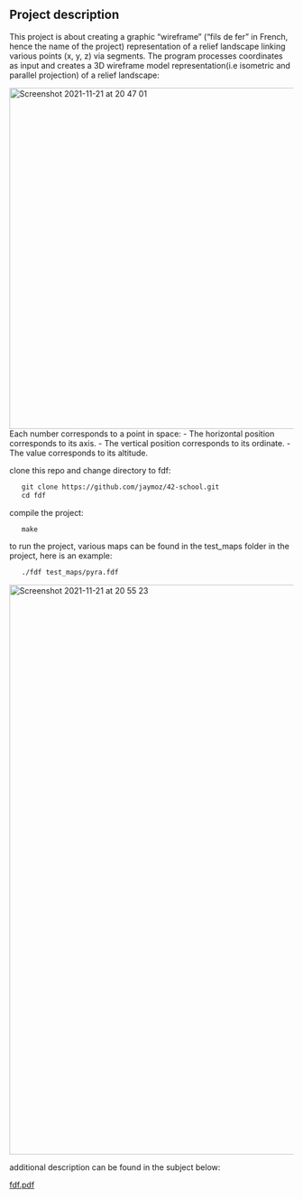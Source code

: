## Project description
This project is about creating a graphic “wireframe” (“fils de fer” in French,
hence the name of the project) representation of a relief landscape linking various points
(x, y, z) via segments. The program processes coordinates as input and creates a 3D wireframe model
representation(i.e isometric and parallel projection) of a relief landscape:

<img width="604" alt="Screenshot 2021-11-21 at 20 47 01" src="https://user-images.githubusercontent.com/62575348/142773189-996b1da5-34db-4018-a4e7-e1b0403c89b0.png">
Each number corresponds to a point in space:
- The horizontal position corresponds to its axis.
- The vertical position corresponds to its ordinate.
- The value corresponds to its altitude.

clone this repo and change directory to fdf:
```html
   git clone https://github.com/jaymoz/42-school.git
   cd fdf
```
compile the project:
```html
   make
```
to run the project, various maps can be found in the test_maps folder in the project, here is an example:
```html
   ./fdf test_maps/pyra.fdf
```
<img width="1009" alt="Screenshot 2021-11-21 at 20 55 23" src="https://user-images.githubusercontent.com/62575348/142773431-e7760a12-1f02-4741-acc4-ec22d99455cc.png">

additional description can be found in the subject below:

[fdf.pdf](https://github.com/jaymoz/42-school/files/7576782/fdf.pdf)
